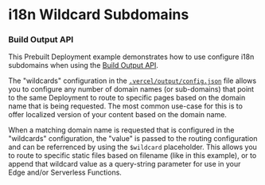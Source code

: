 # i18n Wildcard Subdomains

### Build Output API

This Prebuilt Deployment example demonstrates how to use configure i18n subdomains when using the [Build Output API](https://vercel.com/docs/build-output-api/v3#build-output-configuration/wildcard).

The "wildcards" configuration in the [`.vercel/output/config.json`](./.vercel/output/config.json) file allows you to configure
any number of domain names (or sub-domains) that point to the same Deployment to route to specific pages based on the domain
name that is being requested. The most common use-case for this is to offer localized version of your content based on the domain name.

When a matching domain name is requested that is configured in the "wildcards" configuration, the "value" is passed to the
routing configuration and can be referrenced by using the `$wildcard` placeholder. This allows you to route to specific
static files based on filename (like in this example), or to append that wildcard value as a query-string parameter for use
in your Edge and/or Serverless Functions.
